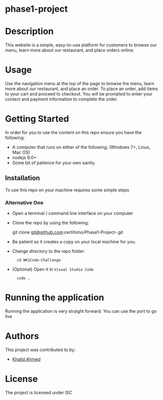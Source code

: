 # phase1-project
# Description
This website is a simple, easy-to-use platform for customers to browse our menu, learn more about our restaurant, and place orders online.
# Usage
Use the navigation menu at the top of the page to browse the menu, learn more about our restaurant, and place an order.
To place an order, add items to your cart and proceed to checkout. You will be prompted to enter your contact and payment information to complete the order.

# Getting Started 
In order for you to use the content on this repo ensure you have the following:

- A computer that runs on either of the following; (Windows 7+, Linux, Mac OS)
- nodejs 9.0+
- Some bit of patience for your own sanity.

## Installation

To use this repo on your machine requires some simple steps

### Alternative One

- Open a terminal / command line interface on your computer
- Clone the repo by using the following:

    git clone git@github.com:certihimo/Phase1-Project-.git

- Be patient as it creates a copy on your local machine for you.
- Change directory to the repo folder:

        cd WK1Code-Challenge

- (Optional) Open it in ``Visual Studio Code``

        code .

# Running the application

Running the application is very straight forward. You can use the port to go live 
# Authors
This project was contributed to by:
- [Khalid Ahmed](https://github.com/certihmo)

# License
The project is licensed under ISC
